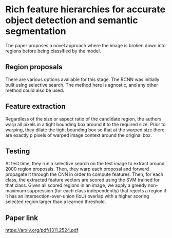 # Rich feature hierarchies for accurate object detection and semantic segmentation

The paper proposes a novel approach where the image is broken down into regions before being classified by the model.

## Region proposals

There are various options available for this stage. The RCNN was initially built using selective search. The method here is agnostic, and any other method could also be used.

## Feature extraction

Regardless of the size or aspect ratio of the candidate region, the authors warp all pixels in a tight bounding box around it to the required size. Prior to warping, they dilate the tight bounding box so that at the warped size there are exactly p pixels of warped image context around the original box.

## Testing

At test time, they run a selective search on the test image to extract around 2000 region proposals. Then, they warp each proposal and forward propagate it through the CNN in order to compute features. Then, for each class, the extracted feature vectors are scored using the SVM trained for that class. Given all scored regions in an image, we apply a greedy non-maximum suppression (for each class independently) that rejects a region if it has an intersection-over-union (IoU) overlap with a higher scoring selected region larger than a learned threshold.

## Paper link

https://arxiv.org/pdf/1311.2524.pdf
